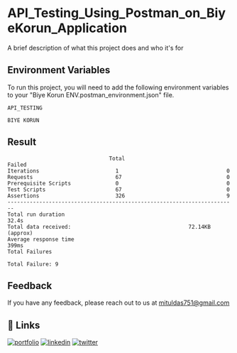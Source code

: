 
# API_Testing_Using_Postman_on_BiyeKorun_Application

A brief description of what this project does and who it's for


## Environment Variables

To run this project, you will need to add the following environment variables to your "Biye Korun ENV.postman_environment.json" file.

`API_TESTING`

`BIYE KORUN`

## Result 
                                    Total                             Failed
    Iterations                        1                                  0 
    Requests                          67                                 0 
    Prerequisite Scripts              0                                  0
    Test Scripts                      67                                 0
    Assertions                        326                                9
    ------------------------------------------------------------------------ 
    Total run duration                                                32.4s
    Total data received:                                     72.14KB (approx)
    Average response time                                             399ms 
    Total Failures                                                       
    
    
  `Total Failure: 9`
 



## Feedback

If you have any feedback, please reach out to us at mituldas751@gmail.com


## 🔗 Links
[![portfolio](https://img.shields.io/badge/my_portfolio-000?style=for-the-badge&logo=ko-fi&logoColor=white)](https://mituldas.netlify.app/)
[![linkedin](https://img.shields.io/badge/linkedin-0A66C2?style=for-the-badge&logo=linkedin&logoColor=white)](https://www.linkedin.com/in/mitul-das-62b599185/)
[![twitter](https://img.shields.io/badge/twitter-1DA1F2?style=for-the-badge&logo=twitter&logoColor=white)](https://twitter.com/MitulDa99270056)

